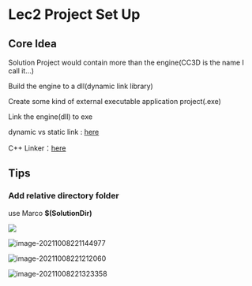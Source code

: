 # Lec2 Project Set Up

## Core Idea

Solution Project would contain more than the engine(CC3D is the name I call it...)

Build the engine to a dll(dynamic link library)

Create some kind of external executable application project(.exe)

Link the engine(dll) to exe

dynamic vs static link : [here](https://www.youtube.com/watch?v=or1dAmUO8k0)

 C++ Linker：[here](https://www.youtube.com/watch?v=H4s55GgAg0I)

## Tips

### Add relative directory folder

use Marco **$(SolutionDir)**

![](https://i.loli.net/2021/10/08/DG5dYLAOXTKNfPg.png)

![image-20211008221144977](https://i.loli.net/2021/10/08/xECiXTfuAba6zBp.png)

![image-20211008221212060](https://i.loli.net/2021/10/08/pjyt9cxPh3l5fDb.png)

![image-20211008221323358](https://i.loli.net/2021/10/08/wcXeimHf4Dx8g1E.png)